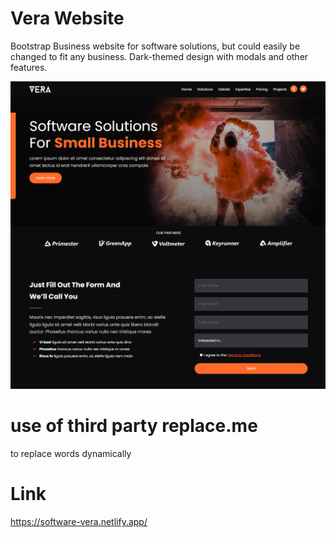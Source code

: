# Vera Website

Bootstrap Business website for software solutions, but could easily be changed to fit any business. Dark-themed design with modals and other features.

<img src="./images/screen.png" />



# use of third party replace.me 
  to replace words dynamically

# Link 
https://software-vera.netlify.app/


